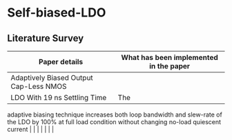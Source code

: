 # Self-biased-LDO

## Literature Survey

| Paper details | What has been implemented in the paper  |
|---------------|-----------------------------------------|
| Adaptively Biased Output Cap-Less NMOS
 LDO With 19 ns Settling Time              |     The
 adaptive biasing technique increases both loop bandwidth
 and slew-rate of the LDO by 100% at full load condition
 without changing no-load quiescent current                                     |
|               |                                         |
|               |                                         |